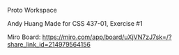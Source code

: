 Proto Workspace

Andy Huang
Made for CSS 437-01, Exercise #1

Miro Board: https://miro.com/app/board/uXjVN7zJ7sk=/?share_link_id=214979564156